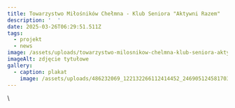 ```yaml
---
title: Towarzystwo Miłośników Chełmna - Klub Seniora "Aktywni Razem"
description: '  '
date: 2025-03-26T06:29:51.511Z
tags:
  - projekt
  - news
image: /assets/uploads/towarzystwo-milosnikow-chelmna-klub-seniora-aktywni-razem.jpg
imageAlt: zdjęcie tytułowe
gallery:
  - caption: plakat
    image: /assets/uploads/486232069_122132266112414452_2469051245817037083_n.jpg
---
```

\
